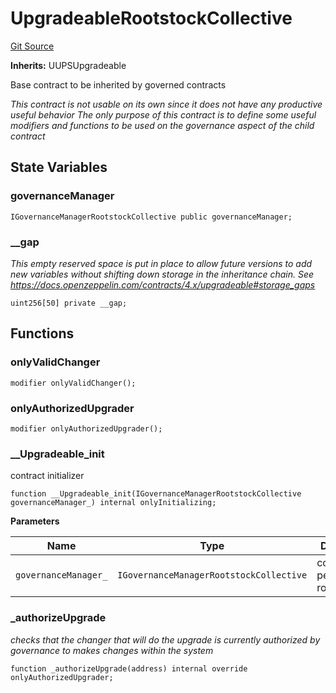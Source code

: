 # UpgradeableRootstockCollective
[Git Source](https://github.com/RootstockCollective/collective-rewards-sc/blob/dddd380a18864fe36c9ec409abd3170e82ca6a46/src/governance/UpgradeableRootstockCollective.sol)

**Inherits:**
UUPSUpgradeable

Base contract to be inherited by governed contracts

*This contract is not usable on its own since it does not have any _productive useful_ behavior
The only purpose of this contract is to define some useful modifiers and functions to be used on the
governance aspect of the child contract*


## State Variables
### governanceManager

```solidity
IGovernanceManagerRootstockCollective public governanceManager;
```


### __gap
*This empty reserved space is put in place to allow future versions to add new
variables without shifting down storage in the inheritance chain.
See https://docs.openzeppelin.com/contracts/4.x/upgradeable#storage_gaps*


```solidity
uint256[50] private __gap;
```


## Functions
### onlyValidChanger


```solidity
modifier onlyValidChanger();
```

### onlyAuthorizedUpgrader


```solidity
modifier onlyAuthorizedUpgrader();
```

### __Upgradeable_init

contract initializer


```solidity
function __Upgradeable_init(IGovernanceManagerRootstockCollective governanceManager_) internal onlyInitializing;
```
**Parameters**

|Name|Type|Description|
|----|----|-----------|
|`governanceManager_`|`IGovernanceManagerRootstockCollective`|contract with permissioned roles|


### _authorizeUpgrade

*checks that the changer that will do the upgrade is currently authorized by governance to makes
changes within the system*


```solidity
function _authorizeUpgrade(address) internal override onlyAuthorizedUpgrader;
```

